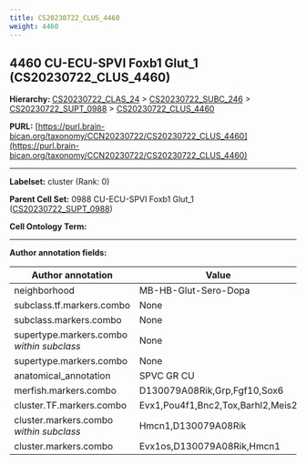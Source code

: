 ```yaml
---
title: CS20230722_CLUS_4460
weight: 4460
---
```

## 4460 CU-ECU-SPVI Foxb1 Glut_1 (CS20230722_CLUS_4460)
<b>Hierarchy: </b>
[CS20230722_CLAS_24](../CS20230722_CLAS_24) >
[CS20230722_SUBC_246](../CS20230722_SUBC_246) >
[CS20230722_SUPT_0988](../CS20230722_SUPT_0988) >
[CS20230722_CLUS_4460](../CS20230722_CLUS_4460)

**PURL:** [https://purl.brain-bican.org/taxonomy/CCN20230722/CS20230722_CLUS_4460](https://purl.brain-bican.org/taxonomy/CCN20230722/CS20230722_CLUS_4460)

---


**Labelset:** cluster (Rank: 0)

**Parent Cell Set:** 0988 CU-ECU-SPVI Foxb1 Glut_1 ([CS20230722_SUPT_0988](../CS20230722_SUPT_0988))



**Cell Ontology Term:** 

[MARKER GENES.]: #


---

[TRANSFERRED ANNOTATIONS.]: #


[AUTHOR ANNOTATION FIELDS.]: #


**Author annotation fields:**

| Author annotation | Value |
|-------------------|-------|
|neighborhood|MB-HB-Glut-Sero-Dopa|
|subclass.tf.markers.combo|None|
|subclass.markers.combo|None|
|supertype.markers.combo _within subclass_|None|
|supertype.markers.combo|None|
|anatomical_annotation|SPVC GR CU|
|merfish.markers.combo|D130079A08Rik,Grp,Fgf10,Sox6|
|cluster.TF.markers.combo|Evx1,Pou4f1,Bnc2,Tox,Barhl2,Meis2|
|cluster.markers.combo _within subclass_|Hmcn1,D130079A08Rik|
|cluster.markers.combo|Evx1os,D130079A08Rik,Hmcn1|
